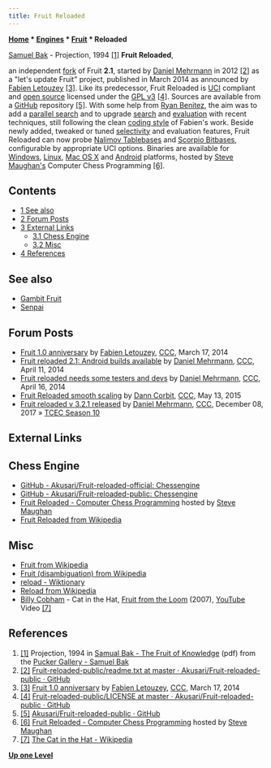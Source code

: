 ```yaml
---
title: Fruit Reloaded
---
```

**[Home](Home "Home") * [Engines](Engines "Engines") * [Fruit](Fruit "Fruit") * Reloaded**

[](File:BakProjection1994.jpg) [Samuel Bak](Category:Samuel_Bak "Category:Samuel Bak") - Projection, 1994 <a id="cite-note-1" href="#cite-ref-1">[1]</a>
**Fruit Reloaded**,

an independent [fork](https://en.wikipedia.org/wiki/Fork_%28software_development%29) of Fruit **2.1**, started by [Daniel Mehrmann](Daniel_Mehrmann "Daniel Mehrmann") in 2012 <a id="cite-note-2" href="#cite-ref-2">[2]</a> as a "let's update Fruit" project, published in March 2014 as announced by [Fabien Letouzey](Fabien_Letouzey "Fabien Letouzey") <a id="cite-note-3" href="#cite-ref-3">[3]</a>. Like its predecessor, Fruit Reloaded is [UCI](UCI "UCI") compliant and [open source](Category:Open_Source "Category:Open Source") licensed under the [GPL v3](Free_Software_Foundation#GPL "Free Software Foundation") <a id="cite-note-4" href="#cite-ref-4">[4]</a>. Sources are available from a [GitHub](https://en.wikipedia.org/wiki/GitHub) repository <a id="cite-note-5" href="#cite-ref-5">[5]</a>. With some help from [Ryan Benitez](Ryan_Benitez "Ryan Benitez"), the aim was to add a [parallel search](Parallel_Search "Parallel Search") and to upgrade [search](Search "Search") and [evaluation](Evaluation "Evaluation") with recent techniques, still following the clean [coding style](https://en.wikipedia.org/wiki/Programming_style) of Fabien's work. Beside newly added, tweaked or tuned [selectivity](Selectivity "Selectivity") and evaluation features, Fruit Reloaded can now probe [Nalimov Tablebases](Nalimov_Tablebases "Nalimov Tablebases") and [Scorpio Bitbases](Scorpio_Bitbases "Scorpio Bitbases"), configurable by appropriate UCI options. Binaries are available for [Windows](Windows "Windows"), [Linux](Linux "Linux"), [Mac OS X](Mac_OS "Mac OS") and [Android](Android "Android") platforms, hosted by [Steve Maughan's](Steve_Maughan "Steve Maughan") Computer Chess Programming <a id="cite-note-6" href="#cite-ref-6">[6]</a>.

## Contents

- [1 See also](#see-also)
- [2 Forum Posts](#forum-posts)
- [3 External Links](#external-links)
  - [3.1 Chess Engine](#chess-engine)
  - [3.2 Misc](#misc)
- [4 References](#references)

## See also

- [Gambit Fruit](Gambit_Fruit "Gambit Fruit")
- [Senpai](Senpai "Senpai")

## Forum Posts

- [Fruit 1.0 anniversary](http://www.talkchess.com/forum/viewtopic.php?t=51638) by [Fabien Letouzey](Fabien_Letouzey "Fabien Letouzey"), [CCC](CCC "CCC"), March 17, 2014
- [Fruit reloaded 2.1: Android builds available](http://www.talkchess.com/forum/viewtopic.php?t=51951) by [Daniel Mehrmann](Daniel_Mehrmann "Daniel Mehrmann"), [CCC](CCC "CCC"), April 11, 2014
- [Fruit reloaded needs some testers and devs](http://www.talkchess.com/forum/viewtopic.php?t=52007) by [Daniel Mehrmann](Daniel_Mehrmann "Daniel Mehrmann"), [CCC](CCC "CCC"), April 16, 2014
- [Fruit Reloaded smooth scaling](http://www.talkchess.com/forum/viewtopic.php?t=56343) by [Dann Corbit](Dann_Corbit "Dann Corbit"), [CCC](CCC "CCC"), May 13, 2015
- [Fruit reloaded v 3.2.1 released](http://www.talkchess.com/forum/viewtopic.php?t=65933) by [Daniel Mehrmann](Daniel_Mehrmann "Daniel Mehrmann"), [CCC](CCC "CCC"), December 08, 2017 » [TCEC Season 10](TCEC_Season_10 "TCEC Season 10")

## External Links

## Chess Engine

- [GitHub - Akusari/Fruit-reloaded-official: Chessengine](https://github.com/Akusari/Fruit-reloaded-official/)
- [GitHub - Akusari/Fruit-reloaded-public: Chessengine](https://github.com/Akusari/Fruit-reloaded-public)
- [Fruit Reloaded - Computer Chess Programming](http://www.chessprogramming.net/fruit-reloaded/) hosted by [Steve Maughan](Steve_Maughan "Steve Maughan")
- [Fruit Reloaded from Wikipedia](https://en.wikipedia.org/wiki/Fruit_%28software%29#Fruit_Reloaded)

## Misc

- [Fruit from Wikipedia](https://en.wikipedia.org/wiki/Fruit)
- [Fruit (disambiguation) from Wikipedia](https://en.wikipedia.org/wiki/Fruit_%28disambiguation%29)
- [reload - Wiktionary](https://en.wiktionary.org/wiki/reload)
- [Reload from Wikipedia](https://en.wikipedia.org/wiki/Reload)
- [Billy Cobham](Category:Billy_Cobham "Category:Billy Cobham") - Cat in the Hat, [Fruit from the Loom](http://www.progarchives.com/album.asp?id=25678) (2007), [YouTube](https://en.wikipedia.org/wiki/YouTube) Video <a id="cite-note-7" href="#cite-ref-7">[7]</a>

## References

1. <a id="cite-ref-1" href="#cite-note-1">[1]</a> Projection, 1994 in [Samual Bak - The Fruit of Knowledge](https://static1.squarespace.com/static/594044bd3a041171e0426683/t/5a12fdbec83025eab3732a02/1511194070554/Fruit+of+Knowledge1995.pdf) (pdf) from the [Pucker Gallery - Samuel Bak](https://www.puckergallery.com/artists/#/samuel-bak/)
1. <a id="cite-ref-2" href="#cite-note-2">[2]</a> [Fruit-reloaded-public/readme.txt at master · Akusari/Fruit-reloaded-public · GitHub](https://github.com/Akusari/Fruit-reloaded-public/blob/master/readme.txt)
1. <a id="cite-ref-3" href="#cite-note-3">[3]</a>  [Fruit 1.0 anniversary](http://www.talkchess.com/forum/viewtopic.php?t=51638) by [Fabien Letouzey](Fabien_Letouzey "Fabien Letouzey"), [CCC](CCC "CCC"), March 17, 2014
1. <a id="cite-ref-4" href="#cite-note-4">[4]</a> [Fruit-reloaded-public/LICENSE at master · Akusari/Fruit-reloaded-public · GitHub](https://github.com/Akusari/Fruit-reloaded-public/blob/master/LICENSE)
1. <a id="cite-ref-5" href="#cite-note-5">[5]</a> [Akusari/Fruit-reloaded-public · GitHub](https://github.com/Akusari/Fruit-reloaded-public)
1. <a id="cite-ref-6" href="#cite-note-6">[6]</a> [Fruit Reloaded - Computer Chess Programming](http://www.chessprogramming.net/fruit-reloaded/) hosted by [Steve Maughan](Steve_Maughan "Steve Maughan")
1. <a id="cite-ref-7" href="#cite-note-7">[7]</a> [The Cat in the Hat - Wikipedia](https://en.wikipedia.org/wiki/The_Cat_in_the_Hat)

**[Up one Level](Fruit "Fruit")**

